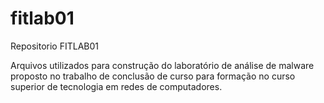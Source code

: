 # fitlab01
Repositorio FITLAB01

Arquivos utilizados para construção do laboratório de análise de malware proposto no trabalho de conclusão de curso para formação no curso superior de tecnologia em redes de computadores.

